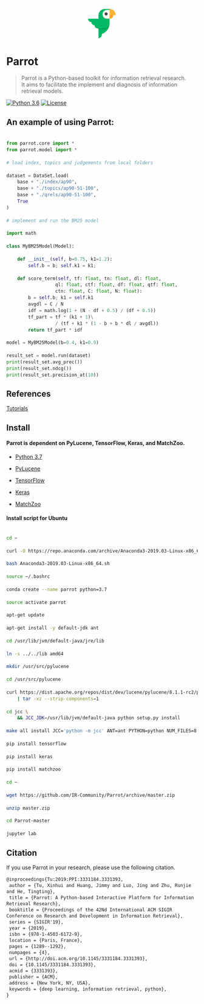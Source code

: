  
<div align='center'>
<img src="https://raw.githubusercontent.com/IR-Community/Parrot/master/parrot.png" width = "100"  alt="logo" align="center" />
</div> 

# Parrot 

>Parrot is a Python-based toolkit for information retrieval research. <br>
>It aims to facilitate the implement and diagnosis of information retrieval models.

[![Python 3.6](https://img.shields.io/badge/python-3.6%20%7C%203.7-blue.svg)](https://www.python.org/downloads/release/python-360/)
[![License](https://img.shields.io/badge/License-Apache%202.0-yellowgreen.svg)](https://opensource.org/licenses/Apache-2.0)



## An example of using Parrot:


```python

from parrot.core import * 
from parrot.model import *

# load index, topics and judgements from local folders

dataset = DataSet.load(
    base + "./index/ap90",
    base + "./topics/ap90-51-100",
    base + "./qrels/ap90-51-100",
    True
)

# implement and run the BM25 model

import math

class MyBM25Model(Model):

    def __init__(self, b=0.75, k1=1.2):
        self.b = b; self.k1 = k1; 

    def score_term(self, tf: float, tn: float, dl: float,
                  ql: float, ctf: float, df: float, qtf: float,
                  ctn: float, C: float, N: float):
        b = self.b; k1 = self.k1
        avgdl = C / N
        idf = math.log(1 + (N - df + 0.5) / (df + 0.5))
        tf_part = tf * (k1 + 1)\
                  / (tf + k1 * (1 - b + b * dl / avgdl))
        return tf_part * idf

model = MyBM25Model(b=0.4, k1=0.9)

result_set = model.run(dataset)
print(result_set.avg_prec())
print(result_set.ndcg())
print(result_set.precision_at(10))

```



## References


[Tutorials](https://github.com/IR-Community/Parrot/tree/master/parrot/examples)


## Install


####  Parrot is dependent on PyLucene, TensorFlow, Keras, and MatchZoo.


* [Python 3.7](https://www.anaconda.com/distribution/)

* [PyLucene](https://lucene.apache.org/pylucene/)

* [TensorFlow](https://www.tensorflow.org/install)

* [Keras](https://keras.io/)

* [MatchZoo](https://github.com/NTMC-Community/MatchZoo)


#### Install script for Ubuntu

```bash

cd ~

curl -O https://repo.anaconda.com/archive/Anaconda3-2019.03-Linux-x86_64.sh

bash Anaconda3-2019.03-Linux-x86_64.sh

source ~/.bashrc

conda create --name parrot python=3.7

source activate parrot

apt-get update 

apt-get install -y default-jdk ant

cd /usr/lib/jvm/default-java/jre/lib

ln -s ../../lib amd64

mkdir /usr/src/pylucene

cd /usr/src/pylucene

curl https://dist.apache.org/repos/dist/dev/lucene/pylucene/8.1.1-rc2/pylucene-8.1.1-src.tar.gz \
    | tar -xz --strip-components=1

cd jcc \
    && JCC_JDK=/usr/lib/jvm/default-java python setup.py install
    
make all install JCC='python -m jcc' ANT=ant PYTHON=python NUM_FILES=8

pip install tensorflow

pip install keras

pip install matchzoo

cd ~

wget https://github.com/IR-Community/Parrot/archive/master.zip

unzip master.zip

cd Parrot-master

jupyter lab

```


## Citation

If you use Parrot in your research, please use the following citation.

```
@inproceedings{Tu:2019:PPI:3331184.3331393,
 author = {Tu, Xinhui and Huang, Jimmy and Luo, Jing and Zhu, Runjie and He, Tingting},
 title = {Parrot: A Python-based Interactive Platform for Information Retrieval Research},
 booktitle = {Proceedings of the 42Nd International ACM SIGIR Conference on Research and Development in Information Retrieval},
 series = {SIGIR'19},
 year = {2019},
 isbn = {978-1-4503-6172-9},
 location = {Paris, France},
 pages = {1289--1292},
 numpages = {4},
 url = {http://doi.acm.org/10.1145/3331184.3331393},
 doi = {10.1145/3331184.3331393},
 acmid = {3331393},
 publisher = {ACM},
 address = {New York, NY, USA},
 keywords = {deep learning, information retrieval, python},
} 

```



